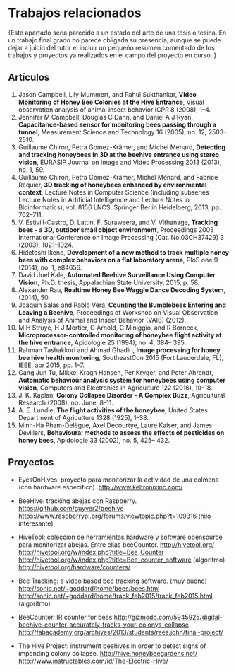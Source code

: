 # Trabajos relacionados

{Este apartado sería parecido a un estado del arte de una tesis o tesina. En un trabajo final grado no parece obligada su presencia, aunque se puede dejar a juicio del tutor el incluir un pequeño resumen comentado de los trabajos y proyectos ya realizados en el campo del proyecto en curso. }

## Artículos

1.	Jason Campbell, Lily Mummert, and Rahul Sukthankar, **Video Monitoring of Honey Bee Colonies at the Hive Entrance**, Visual observation analysis of animal insect behavior ICPR 8 (2008), 1–4.
2.	Jennifer M Campbell, Douglas C Dahn, and Daniel A J Ryan, **Capacitance-based sensor for monitoring bees passing through a tunnel**, Measurement Science and Technology 16 (2005), no. 12, 2503–2510.
3.	Guillaume Chiron, Petra Gomez-Krämer, and Michel Ménard, **Detecting and tracking honeybees in 3D at the beehive entrance using stereo vision**, EURASIP Journal on Image and Video Processing 2013 (2013), no. 1, 59.
4.	Guillaume Chiron, Petra Gomez-Krämer, Michel Ménard, and Fabrice Requier, **3D tracking of honeybees enhanced by environmental context**, Lecture Notes in Computer Science (including subseries Lecture Notes in Artificial Intelligence and Lecture Notes in Bioinformatics), vol. 8156 LNCS, Springer Berlin Heidelberg, 2013, pp. 702–711.
5.	V. Estivill-Castro, D. Lattin, F. Suraweera, and V. Vithanage, **Tracking bees - a 3D, outdoor small object environment**, Proceedings 2003 International Conference on Image Processing (Cat. No.03CH37429) 3 (2003), 1021–1024.
6.	Hidetoshi Ikeno, **Development of a new method to track multiple honey bees with complex behaviors on a flat laboratory arena**, PloS one 9 (2014), no. 1, e84656.
7.	David Joel Kale, **Automated Beehive Surveillance Using Computer Vision**, Ph.D. thesis, Appalachian State University, 2015, p. 58.
8.	Alexander Rau, **Realtime Honey Bee Waggle Dance Decoding System**, (2014), 50.
9.	Joaquin Salas and Pablo Vera, **Counting the Bumblebees Entering and Leaving a Beehive**, Proceedings of Workshop on Visual Observation and Analysis of Animal and Insect Behavior (VAIB) (2012).
10.	M H Struye, H J Mortier, G Arnold, C Miniggio, and R Borneck, **Microprocessor-controlled monitoring of honeybee flight activity at the hive entrance**, Apidologie 25 (1994), no. 4, 384– 395.
11.	Rahman Tashakkori and Ahmad Ghadiri, **Image processing for honey bee hive health monitoring**, SoutheastCon 2015 (Fort Lauderdale, FL), IEEE, apr 2015, pp. 1–7.
12.	Gang Jun Tu, Mikkel Kragh Hansen, Per Kryger, and Peter Ahrendt, **Automatic behaviour analysis system for honeybees using computer vision**, Computers and Electronics in Agriculture 122 (2016), 10–18.
13.	J. K. Kaplan, **Colony Collapse Disorder - A Complex Buzz**, Agricultural Research (2008), no. June, 8–11.
14.	A. E. Lundie, **The flight activities of the honeybee**, United States Department of Agriculture 1328 (1925), 1–38.
15.	Minh-Hà Pham-Delègue, Axel Decourtye, Laure Kaiser, and James Devillers, **Behavioural methods to assess the effects of pesticides on honey bees**, Apidologie 33 (2002), no. 5, 425– 432.

## Proyectos

- EyesOnHives: proyecto para monitorizar la actividad de una colmena (con hardware específico).
http://www.keltronixinc.com/

- BeeHive: tracking abejas con Raspberry.
https://github.com/guyver2/beehive
https://www.raspberrypi.org/forums/viewtopic.php?t=109316 (hilo interesante)

- HiveTool: colección de herramientas hardware y software opensource para monitorizar abejas.
Entre ellas beeCounter.
http://hivetool.org/
http://hivetool.org/w/index.php?title=Bee_Counter
http://hivetool.org/w/index.php?title=Bee_counter_software (algoritmo)
http://hivetool.org/hardware/counters/

- Bee Tracking: a video based bee tracking software. (muy bueno)
http://sonic.net/~goddard/home/bees/bees.html
http://sonic.net/~goddard/home/track_feb2015/track_feb2015.html (algoritmo)

- BeeCounter: IR counter for bees
http://gizmodo.com/5945925/digital-beehive-counter-accurately-tracks-your-colonys-collapse
http://fabacademy.org/archives/2013/students/rees.john/final-project/

- The Hive Project: instrument beehives in order to detect signs of impending colony collapse.
http://hive.honeybeegardens.net/
http://www.instructables.com/id/The-Electric-Hive/